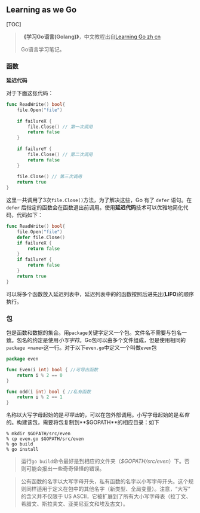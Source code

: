 ## Learning as we Go

[TOC]

> **《学习Go语言(Golang)》**，中文教程出自[Learning Go zh cn](https://github.com/gunsluo/Learning-Go-zh-cn)
>
> Go语言学习笔记。



### 函数

**延迟代码**

对于下面这张代码：

```go
func ReadWrite() bool{
    file.Open("file")
    
    if failureX {
        file.Close() // 第一次调用
        return false
    }
    
    if failureY {
        file.Close() // 第二次调用
        return false
    }
    
    file.Close() // 第三次调用
    return true
}
```

这里一共调用了3次`file.Close()`方法，为了解决这些，Go 有了 `defer` 语句。在 `defer` 后指定的函数会在函数退出前调用。使用**延迟代码**技术可以优雅地简化代码，代码如下：
```go
func ReadWrite() bool{
    file.Open("file")
    defer file.Close()
    if failureX {
        return false
    }    
    if failureY {
        return false
    }    
    return true
}
```

可以将多个函数放入延迟列表中，延迟列表中的的函数按照后进先出(**LIFO**)的顺序执行。

### 包

包是函数和数据的集合。用`package`关键字定义一个包。文件名不需要与包名一致。包名的约定是使用*小写字符*。Go包可以由多个文件组成，但是使用相同的`package <name>`这一行。对于以下`even.go`中定义一个叫做`even`包
```go
package even

func Even(i int) bool { //可导出函数
    return i % 2 == 0
}

func odd(i int) bool { //私有函数
    return i % 2 == 1
}
```
名称以大写字母起始的是*可导出*的，可以在包外部调用。小写字母起始的是*私有*的。构建该包，需要将包复制到**$GOPATH**的相应目录：如下
```shell
% mkdir $GOPATH/src/even
% cp even.go $GOPATH/src/even
% go build
% go install
```
> 运行`go build`命令最好是到相应的文件夹（*$GOPATH/src/even*）下。否则可能会报出一些奇奇怪怪的错误。

> 公有函数的名字以大写字母开头，私有函数的名字以小写字母开头。这个规则同样适用于定义在包中的其他名字（新类型、全局变量）。注意，“大写” 的含义并不仅限于 US ASCII，它被扩展到了所有大小写字母表（拉丁文、希腊文、斯拉夫文、亚美尼亚文和埃及古文）。

